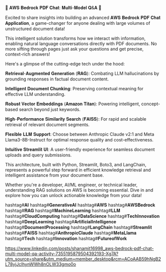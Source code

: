 🚀 𝐀𝐖𝐒 𝐁𝐞𝐝𝐫𝐨𝐜𝐤 𝐏𝐃𝐅 𝐂𝐡𝐚𝐭: 𝐌𝐮𝐥𝐭𝐢-𝐌𝐨𝐝𝐞𝐥 𝐐&𝐀 🚀

Excited to share insights into building an advanced 𝐀𝐖𝐒 𝐁𝐞𝐝𝐫𝐨𝐜𝐤 𝐏𝐃𝐅 𝐂𝐡𝐚𝐭 𝐀𝐩𝐩𝐥𝐢𝐜𝐚𝐭𝐢𝐨𝐧, a game-changer for anyone dealing with large volumes of unstructured document data!

This intelligent solution transforms how we interact with information, enabling natural language conversations directly with PDF documents. No more sifting through pages just ask your questions and get precise, context-rich answers!

Here's a glimpse of the cutting-edge tech under the hood:

𝐑𝐞𝐭𝐫𝐢𝐞𝐯𝐚𝐥-𝐀𝐮𝐠𝐦𝐞𝐧𝐭𝐞𝐝 𝐆𝐞𝐧𝐞𝐫𝐚𝐭𝐢𝐨𝐧 (𝐑𝐀𝐆): Combating LLM hallucinations by grounding responses in factual document content.

𝐈𝐧𝐭𝐞𝐥𝐥𝐢𝐠𝐞𝐧𝐭 𝐃𝐨𝐜𝐮𝐦𝐞𝐧𝐭 𝐂𝐡𝐮𝐧𝐤𝐢𝐧𝐠: Preserving contextual meaning for effective LLM understanding.

𝐑𝐨𝐛𝐮𝐬𝐭 𝐕𝐞𝐜𝐭𝐨𝐫 𝐄𝐦𝐛𝐞𝐝𝐝𝐢𝐧𝐠𝐬 (𝐀𝐦𝐚𝐳𝐨𝐧 𝐓𝐢𝐭𝐚𝐧): Powering intelligent, concept-based search beyond just keywords.

𝐇𝐢𝐠𝐡-𝐏𝐞𝐫𝐟𝐨𝐫𝐦𝐚𝐧𝐜𝐞 𝐒𝐢𝐦𝐢𝐥𝐚𝐫𝐢𝐭𝐲 𝐒𝐞𝐚𝐫𝐜𝐡 (𝐅𝐀𝐈𝐒𝐒): For rapid and scalable retrieval of relevant document segments.

𝐅𝐥𝐞𝐱𝐢𝐛𝐥𝐞 𝐋𝐋𝐌 𝐒𝐮𝐩𝐩𝐨𝐫𝐭: Choose between Anthropic Claude v2:1 and Meta Llama3-8B-Instruct for optimal response quality and cost-effectiveness.

𝐈𝐧𝐭𝐮𝐢𝐭𝐢𝐯𝐞 𝐒𝐭𝐫𝐞𝐚𝐦𝐥𝐢𝐭 𝐔𝐈: A user-friendly experience for seamless document uploads and query submissions.

This architecture, built with Python, Streamlit, Boto3, and LangChain, represents a powerful step forward in efficient knowledge retrieval and intelligent assistance from your document base.

Whether you're a developer, AI/ML engineer, or technical leader, understanding RAG solutions on AWS is becoming essential. Dive in and explore how you can unlock actionable knowledge from your data!

hashtag#𝐀𝐈 hashtag#𝐆𝐞𝐧𝐞𝐫𝐚𝐭𝐢𝐯𝐞𝐀𝐈 hashtag#𝐀𝐖𝐒 hashtag#𝐀𝐖𝐒𝐁𝐞𝐝𝐫𝐨𝐜𝐤 hashtag#𝐑𝐀𝐆 hashtag#𝐌𝐚𝐜𝐡𝐢𝐧𝐞𝐋𝐞𝐚𝐫𝐧𝐢𝐧𝐠 hashtag#𝐋𝐋𝐌 hashtag#𝐂𝐥𝐨𝐮𝐝𝐂𝐨𝐦𝐩𝐮𝐭𝐢𝐧𝐠 hashtag#𝐃𝐚𝐭𝐚𝐒𝐜𝐢𝐞𝐧𝐜𝐞 hashtag#𝐓𝐞𝐜𝐡𝐈𝐧𝐧𝐨𝐯𝐚𝐭𝐢𝐨𝐧 hashtag#𝐃𝐞𝐞𝐩𝐋𝐞𝐚𝐫𝐧𝐢𝐧𝐠 hashtag#𝐀𝐫𝐭𝐢𝐟𝐢𝐜𝐢𝐚𝐥𝐈𝐧𝐭𝐞𝐥𝐥𝐢𝐠𝐞𝐧𝐜𝐞 hashtag#𝐃𝐨𝐜𝐮𝐦𝐞𝐧𝐭𝐏𝐫𝐨𝐜𝐞𝐬𝐬𝐢𝐧𝐠 hashtag#𝐋𝐚𝐧𝐠𝐂𝐡𝐚𝐢𝐧 hashtag#𝐒𝐭𝐫𝐞𝐚𝐦𝐥𝐢𝐭 hashtag#𝐅𝐀𝐈𝐒𝐒 hashtag#𝐀𝐧𝐭𝐡𝐫𝐨𝐩𝐢𝐜𝐂𝐥𝐚𝐮𝐝𝐞 hashtag#𝐌𝐞𝐭𝐚𝐋𝐥𝐚𝐦𝐚 hashtag#𝐓𝐞𝐜𝐡 hashtag#𝐈𝐧𝐧𝐨𝐯𝐚𝐭𝐢𝐨𝐧 hashtag#𝐅𝐮𝐭𝐮𝐫𝐞𝐨𝐟𝐖𝐨𝐫𝐤



https://www.linkedin.com/posts/shanamit16998_aws-bedrock-pdf-chat-multi-model-qa-activity-7355195879504392193-Xg7A?utm_source=share&utm_medium=member_desktop&rcm=ACoAAB59hNgB2L78yjJclhynWWh8nOLW33gmo0o
